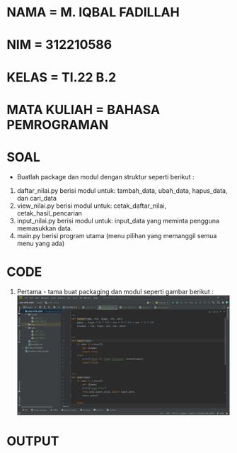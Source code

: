 # NAMA          = M. IQBAL FADILLAH
# NIM           = 312210586
# KELAS         = TI.22 B.2
# MATA KULIAH   = BAHASA PEMROGRAMAN

# SOAL
* Buatlah package dan modul dengan struktur seperti berikut :
1. daftar_nilai.py berisi modul untuk:
tambah_data, ubah_data, hapus_data,
dan cari_data
2. view_nilai.py berisi modul untuk:
cetak_daftar_nilai, cetak_hasil_pencarian
3. input_nilai.py berisi modul untuk:
input_data yang meminta pengguna
memasukkan data.
4. main.py berisi program utama (menu
pilihan yang memanggil semua menu
yang ada)



# CODE
1. Pertama - tama buat packaging dan modul seperti gambar berikut :
![](1.png)

# OUTPUT